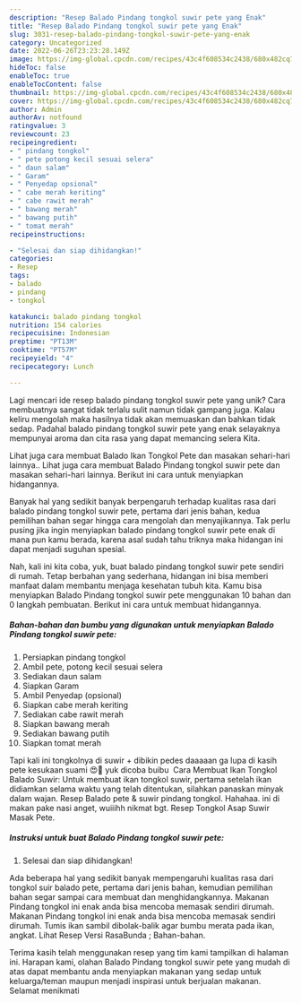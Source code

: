 ```yaml
---
description: "Resep Balado Pindang tongkol suwir pete yang Enak"
title: "Resep Balado Pindang tongkol suwir pete yang Enak"
slug: 3031-resep-balado-pindang-tongkol-suwir-pete-yang-enak
category: Uncategorized
date: 2022-06-26T23:23:28.149Z
image: https://img-global.cpcdn.com/recipes/43c4f608534c2438/680x482cq70/balado-pindang-tongkol-suwir-pete-foto-resep-utama.jpg
hideToc: false
enableToc: true
enableTocContent: false
thumbnail: https://img-global.cpcdn.com/recipes/43c4f608534c2438/680x482cq70/balado-pindang-tongkol-suwir-pete-foto-resep-utama.jpg
cover: https://img-global.cpcdn.com/recipes/43c4f608534c2438/680x482cq70/balado-pindang-tongkol-suwir-pete-foto-resep-utama.jpg
author: Admin
authorAv: notfound
ratingvalue: 3
reviewcount: 23
recipeingredient:
- " pindang tongkol"
- " pete potong kecil sesuai selera"
- " daun salam"
- " Garam"
- " Penyedap opsional"
- " cabe merah keriting"
- " cabe rawit merah"
- " bawang merah"
- " bawang putih"
- " tomat merah"
recipeinstructions:

- "Selesai dan siap dihidangkan!"
categories:
- Resep
tags:
- balado
- pindang
- tongkol

katakunci: balado pindang tongkol 
nutrition: 154 calories
recipecuisine: Indonesian
preptime: "PT13M"
cooktime: "PT57M"
recipeyield: "4"
recipecategory: Lunch

---
```





Lagi mencari ide resep balado pindang tongkol suwir pete yang unik? Cara membuatnya sangat tidak terlalu sulit namun tidak gampang juga. Kalau keliru mengolah maka hasilnya tidak akan memuaskan dan bahkan tidak sedap. Padahal balado pindang tongkol suwir pete yang enak selayaknya mempunyai aroma dan cita rasa yang dapat memancing selera Kita.





Lihat juga cara membuat Balado Ikan Tongkol Pete dan masakan sehari-hari lainnya.. Lihat juga cara membuat Balado Pindang tongkol suwir pete dan masakan sehari-hari lainnya. Berikut ini cara untuk menyiapkan hidangannya.

Banyak hal yang sedikit banyak berpengaruh terhadap kualitas rasa dari balado pindang tongkol suwir pete, pertama dari jenis bahan, kedua pemilihan bahan segar hingga cara mengolah dan menyajikannya. Tak perlu pusing jika ingin menyiapkan balado pindang tongkol suwir pete enak di mana pun kamu berada, karena asal sudah tahu triknya maka hidangan ini dapat menjadi suguhan spesial.






Nah, kali ini kita coba, yuk, buat balado pindang tongkol suwir pete sendiri di rumah. Tetap berbahan yang sederhana, hidangan ini bisa memberi manfaat dalam membantu menjaga kesehatan tubuh kita. Kamu bisa menyiapkan Balado Pindang tongkol suwir pete menggunakan 10 bahan dan 0 langkah pembuatan. Berikut ini cara untuk membuat hidangannya.

<!--inarticleads1-->

##### Bahan-bahan dan bumbu yang digunakan untuk menyiapkan Balado Pindang tongkol suwir pete:

1. Persiapkan  pindang tongkol
1. Ambil  pete, potong kecil sesuai selera
1. Sediakan  daun salam
1. Siapkan  Garam
1. Ambil  Penyedap (opsional)
1. Siapkan  cabe merah keriting
1. Sediakan  cabe rawit merah
1. Siapkan  bawang merah
1. Sediakan  bawang putih
1. Siapkan  tomat merah


Tapi kali ini tongkolnya di suwir + dibikin pedes daaaaan ga lupa di kasih pete kesukaan suami 😍🤤 yuk dicoba buibu ️ Cara Membuat Ikan Tongkol Balado Suwir: Untuk membuat ikan tongkol suwir, pertama setelah ikan didiamkan selama waktu yang telah ditentukan, silahkan panaskan minyak dalam wajan. Resep Balado pete &amp; suwir pindang tongkol. Hahahaa. ini di makan pake nasi anget, wuiiihh nikmat bgt. Resep Tongkol Asap Suwir Masak Pete. 

<!--inarticleads2-->

##### Instruksi untuk buat Balado Pindang tongkol suwir pete:


1. Selesai dan siap dihidangkan!

Ada beberapa hal yang sedikit banyak mempengaruhi kualitas rasa dari tongkol suir balado pete, pertama dari jenis bahan, kemudian pemilihan bahan segar sampai cara membuat dan menghidangkannya. Makanan Pindang tongkol ini enak anda bisa mencoba memasak sendiri dirumah. Makanan Pindang tongkol ini enak anda bisa mencoba memasak sendiri dirumah. Tumis ikan sambil dibolak-balik agar bumbu merata pada ikan, angkat. Lihat Resep Versi RasaBunda ; Bahan-bahan. 

Terima kasih telah menggunakan resep yang tim kami tampilkan di halaman ini. Harapan kami, olahan Balado Pindang tongkol suwir pete yang mudah di atas dapat membantu anda menyiapkan makanan yang sedap untuk keluarga/teman maupun menjadi inspirasi untuk berjualan makanan. Selamat menikmati
